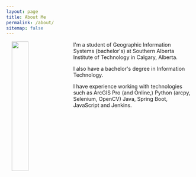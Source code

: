 ```yaml
---
layout: page
title: About Me
permalink: /about/
sitemap: false
---
```


<img height="30%" width="30%" style="float:left;padding-left:15px;padding-right:15px;padding-bottom:15px" src="{{site.baseurl}}/assets/images/IMG_20220828.jpg">

I'm a student of Geographic Information Systems (bachelor's) at Southern Alberta Institute of Technology in Calgary, Alberta.

I also have a bachelor's degree in Information Technology.

I have experience working with technologies such as ArcGIS Pro (and Online,) Python (arcpy, Selenium, OpenCV) Java, Spring Boot, JavaScript and Jenkins. 
